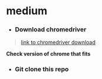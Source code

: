 # medium

 - ### Download chromedriver
  > [link to chromedriver download](https://chromedriver.chromium.org/downloads)

  **Check version of chrome that fits**

 - ### Git clone this repo

